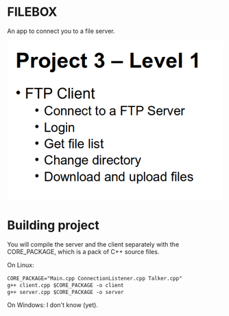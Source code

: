 # FILEBOX
An app to connect you to a file server.

![Your computer couldn't load the user stories image. Pity.](Misc/debai.png "User Stories")

# Building project

You will compile the server and the client separately with the CORE_PACKAGE,
which is a pack of C++ source files.

On Linux:

```
CORE_PACKAGE="Main.cpp ConnectionListener.cpp Talker.cpp"
g++ client.cpp $CORE_PACKAGE -o client
g++ server.cpp $CORE_PACKAGE -o server 
```

On Windows: I don't know (yet).